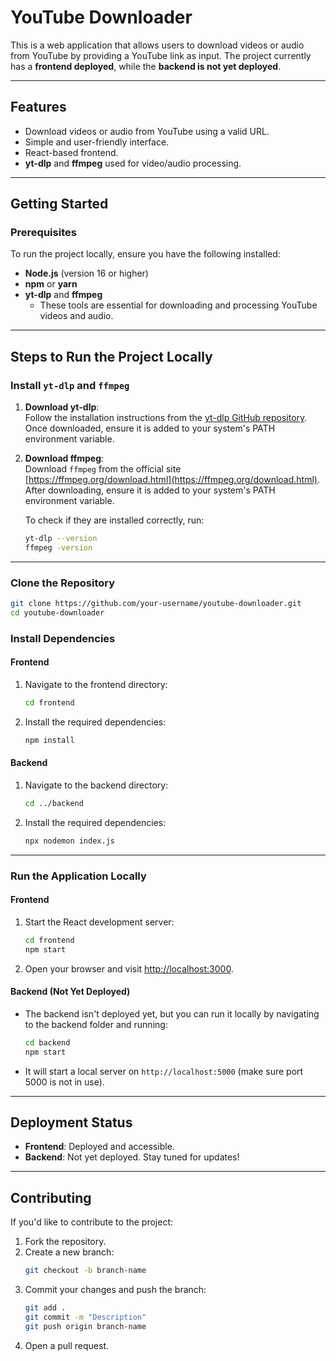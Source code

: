 # YouTube Downloader

This is a web application that allows users to download videos or audio from YouTube by providing a YouTube link as input. The project currently has a **frontend deployed**, while the **backend is not yet deployed**.

---

## Features
- Download videos or audio from YouTube using a valid URL.
- Simple and user-friendly interface.
- React-based frontend.
- **yt-dlp** and **ffmpeg** used for video/audio processing.

---

## Getting Started

### Prerequisites
To run the project locally, ensure you have the following installed:
- **Node.js** (version 16 or higher)
- **npm** or **yarn**
- **yt-dlp** and **ffmpeg**
  - These tools are essential for downloading and processing YouTube videos and audio.  

---

## Steps to Run the Project Locally

### Install `yt-dlp` and `ffmpeg`
1. **Download yt-dlp**:  
   Follow the installation instructions from the [yt-dlp GitHub repository](https://github.com/yt-dlp/yt-dlp).  
   Once downloaded, ensure it is added to your system's PATH environment variable.

2. **Download ffmpeg**:  
   Download `ffmpeg` from the official site [https://ffmpeg.org/download.html](https://ffmpeg.org/download.html).  
   After downloading, ensure it is added to your system's PATH environment variable.  

   To check if they are installed correctly, run:
   ```bash
   yt-dlp --version
   ffmpeg -version
   ```

---

### Clone the Repository
```bash
git clone https://github.com/your-username/youtube-downloader.git
cd youtube-downloader
```

### Install Dependencies

#### Frontend
1. Navigate to the frontend directory:
   ```bash
   cd frontend
   ```
2. Install the required dependencies:
   ```bash
   npm install
   ```

#### Backend
1. Navigate to the backend directory:
   ```bash
   cd ../backend
   ```
2. Install the required dependencies:
   ```bash
   npx nodemon index.js
   ```

---

### Run the Application Locally

#### Frontend
1. Start the React development server:
   ```bash
   cd frontend
   npm start
   ```
2. Open your browser and visit [http://localhost:3000](http://localhost:3000).

#### Backend (Not Yet Deployed)
- The backend isn't deployed yet, but you can run it locally by navigating to the backend folder and running:
   ```bash
   cd backend
   npm start
   ```
- It will start a local server on `http://localhost:5000` (make sure port 5000 is not in use).

---

## Deployment Status
- **Frontend**: Deployed and accessible.
- **Backend**: Not yet deployed. Stay tuned for updates!

---

## Contributing
If you'd like to contribute to the project:
1. Fork the repository.
2. Create a new branch:
   ```bash
   git checkout -b branch-name
   ```
3. Commit your changes and push the branch:
   ```bash
   git add .
   git commit -m "Description"
   git push origin branch-name
   ```
4. Open a pull request.
